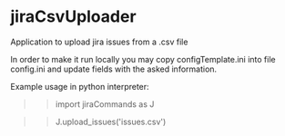 # jiraCsvUploader
Application to upload jira issues from a .csv file

In order to make it run locally you may copy configTemplate.ini into file config.ini and update fields with the asked information.

Example usage in python interpreter:

>> import jiraCommands as J

>> J.upload_issues('issues.csv')
